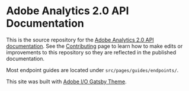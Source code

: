 # Adobe Analytics 2.0 API Documentation

This is the source repository for the [Adobe Analytics 2.0 API documentation](https://developer.adobe.com/analytics-apis/docs/2.0/). See the [Contributing](.github/CONTRIBUTING.md) page to learn how to make edits or improvements to this repository so they are reflected in the published documentation.

Most endpoint guides are located under `src/pages/guides/endpoints/`.

This site was built with [Adobe I/O Gatsby Theme](https://github.com/adobe/gatsby-theme-aio).

<!-- View the [demo](https://adobedocs.github.io/dev-site-documentation-template/) running on Github Pages.  

Follow the [instructions](https://github.com/adobe/gatsby-theme-aio#getting-started) to get started. -->
